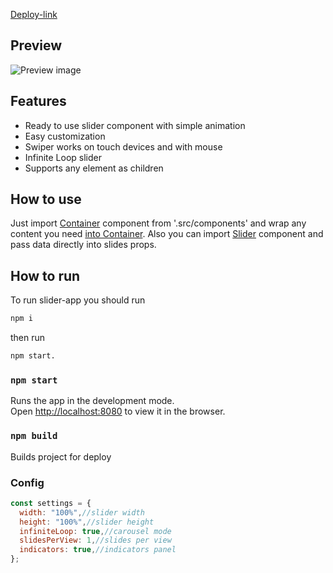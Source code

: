 [Deploy-link](https://kirillzhdanov-simple-slider.netlify.app)

## Preview

![Preview image](https://github.com/KirillZhdanov/slider-webpack/blob/master/preview.png?raw=true)

## Features

- Ready to use slider component with simple animation
- Easy customization
- Swiper works on touch devices and with mouse
- Infinite Loop slider
- Supports any element as children

## How to use

Just import <u>Container</u> component from '.src/components' and wrap any content you need <u>into Container</u>.
Also you can import <u>Slider</u> component and pass data directly into slides props.

## How to run

To run slider-app you should run

```sh
npm i
```

then run

```sh
npm start.
```

### `npm start`

Runs the app in the development mode.<br />
Open [http://localhost:8080](http://localhost:8080) to view it in the browser.

### `npm build`

Builds project for deploy
### Config 
```jsx
const settings = {
  width: "100%",//slider width
  height: "100%",//slider height
  infiniteLoop: true,//carousel mode
  slidesPerView: 1,//slides per view
  indicators: true,//indicators panel
};
```
